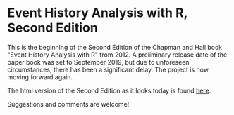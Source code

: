 # Event History Analysis with R, Second Edition

This is the beginning of the Second Edition of the
Chapman and Hall book "Event History Analysis with R" from 2012.
A preliminary release date of the paper book was set to September 2019, but due to unforeseen 
circumstances, there has been a significant delay. The project is now moving forward again.

The html version of the Second Edition as it looks today is found [here](http://ehar.se/r/ehar2/).

Suggestions and comments are welcome!
